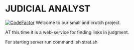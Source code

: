 # JUDICIAL ANALYST

[![CodeFactor](https://www.codefactor.io/repository/github/robot-lab/judicial-analyst/badge)](https://www.codefactor.io/repository/github/robot-lab/judicial-analyst)
Welcome to our small and crutch project.

AT this time it is a web-service for finding links in judgment.

For starting server run command: sh strat.sh
